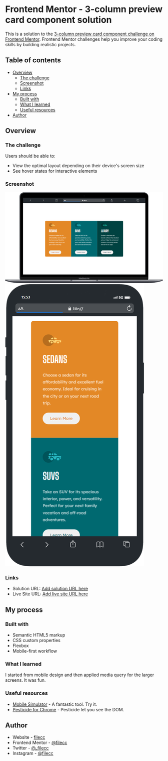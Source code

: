 # Frontend Mentor - 3-column preview card component solution

This is a solution to the [3-column preview card component challenge on Frontend Mentor](https://www.frontendmentor.io/challenges/3column-preview-card-component-pH92eAR2-). Frontend Mentor challenges help you improve your coding skills by building realistic projects. 

## Table of contents

- [Overview](#overview)
  - [The challenge](#the-challenge)
  - [Screenshot](#screenshot)
  - [Links](#links)
- [My process](#my-process)
  - [Built with](#built-with)
  - [What I learned](#what-i-learned)
  - [Useful resources](#useful-resources)
- [Author](#author)

## Overview

### The challenge

Users should be able to:

- View the optimal layout depending on their device's screen size
- See hover states for interactive elements

### Screenshot

![](./images/desktop-design.png)
![](./images/phone-design.png)


### Links

- Solution URL: [Add solution URL here](https://your-solution-url.com)
- Live Site URL: [Add live site URL here](https://your-live-site-url.com)

## My process

### Built with

- Semantic HTML5 markup
- CSS custom properties
- Flexbox
- Mobile-first workflow

### What I learned

I started from mobile design and then applied media query for the larger screens. It was fun. 


### Useful resources

- [Mobile Simulator](https://chrome.google.com/webstore/detail/mobile-simulator-responsi/ckejmhbmlajgoklhgbapkiccekfoccmk?hl=it) - A fantastic tool. Try it.
- [Pesticide for Chrome](https://chrome.google.com/webstore/detail/pesticide-for-chrome/bakpbgckdnepkmkeaiomhmfcnejndkbi?hl=it) - Pesticide let you see the DOM.


## Author

- Website - [filecc](https://www.filecc.dev)
- Frontend Mentor - [@filecc](https://www.frontendmentor.io/profile/filecc)
- Twitter - [@_filecc](https://www.twitter.com/_filecc)
- Instagram - [@filecc](https://www.instagram.com/filecc)
